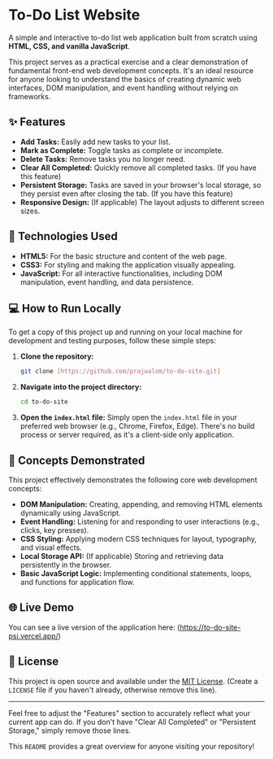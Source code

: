 # To-Do List Website

A simple and interactive to-do list web application built from scratch using **HTML, CSS, and vanilla JavaScript**.

This project serves as a practical exercise and a clear demonstration of fundamental front-end web development concepts. It's an ideal resource for anyone looking to understand the basics of creating dynamic web interfaces, DOM manipulation, and event handling without relying on frameworks.

## ✨ Features

* **Add Tasks:** Easily add new tasks to your list.
* **Mark as Complete:** Toggle tasks as complete or incomplete.
* **Delete Tasks:** Remove tasks you no longer need.
* **Clear All Completed:** Quickly remove all completed tasks. (If you have this feature)
* **Persistent Storage:** Tasks are saved in your browser's local storage, so they persist even after closing the tab. (If you have this feature)
* **Responsive Design:** (If applicable) The layout adjusts to different screen sizes.

## 🚀 Technologies Used

* **HTML5:** For the basic structure and content of the web page.
* **CSS3:** For styling and making the application visually appealing.
* **JavaScript:** For all interactive functionalities, including DOM manipulation, event handling, and data persistence.

## 💻 How to Run Locally

To get a copy of this project up and running on your local machine for development and testing purposes, follow these simple steps:

1.  **Clone the repository:**
    ```bash
    git clone [https://github.com/prajwalom/to-do-site.git]
    ```
2.  **Navigate into the project directory:**
    ```bash
    cd to-do-site
    ```
3.  **Open the `index.html` file:**
    Simply open the `index.html` file in your preferred web browser (e.g., Chrome, Firefox, Edge). There's no build process or server required, as it's a client-side only application.

## 🧠 Concepts Demonstrated

This project effectively demonstrates the following core web development concepts:

* **DOM Manipulation:** Creating, appending, and removing HTML elements dynamically using JavaScript.
* **Event Handling:** Listening for and responding to user interactions (e.g., clicks, key presses).
* **CSS Styling:** Applying modern CSS techniques for layout, typography, and visual effects.
* **Local Storage API:** (If applicable) Storing and retrieving data persistently in the browser.
* **Basic JavaScript Logic:** Implementing conditional statements, loops, and functions for application flow.

## 🌐 Live Demo

You can see a live version of the application here:
(https://to-do-site-psi.vercel.app/)
## 📄 License

This project is open source and available under the [MIT License](LICENSE). (Create a `LICENSE` file if you haven't already, otherwise remove this line).

---

Feel free to adjust the "Features" section to accurately reflect what your current app can do. If you don't have "Clear All Completed" or "Persistent Storage," simply remove those lines.

This `README` provides a great overview for anyone visiting your repository!
